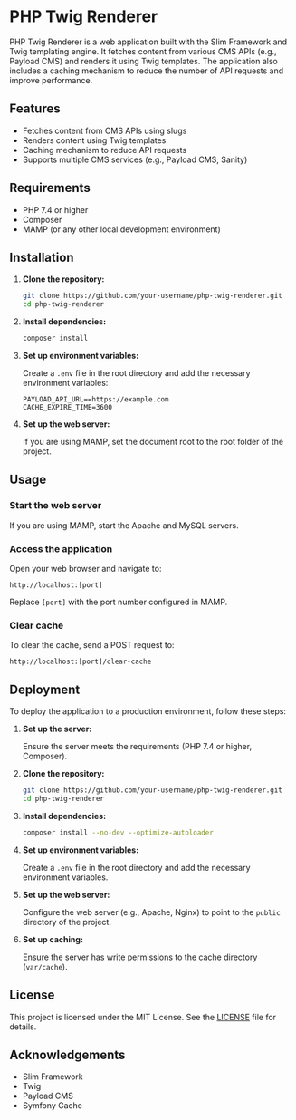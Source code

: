 # PHP Twig Renderer

PHP Twig Renderer is a web application built with the Slim Framework and Twig templating engine. It fetches content from various CMS APIs (e.g., Payload CMS) and renders it using Twig templates. The application also includes a caching mechanism to reduce the number of API requests and improve performance.

## Features

- Fetches content from CMS APIs using slugs
- Renders content using Twig templates
- Caching mechanism to reduce API requests
- Supports multiple CMS services (e.g., Payload CMS, Sanity)

## Requirements

- PHP 7.4 or higher
- Composer
- MAMP (or any other local development environment)

## Installation

1. **Clone the repository:**

   ```sh
   git clone https://github.com/your-username/php-twig-renderer.git
   cd php-twig-renderer
   ```

2. **Install dependencies:**

   ```sh
   composer install
   ```

3. **Set up environment variables:**

   Create a `.env` file in the root directory and add the necessary environment variables:

   ```env
   PAYLOAD_API_URL==https://example.com
   CACHE_EXPIRE_TIME=3600
   ```

4. **Set up the web server:**

   If you are using MAMP, set the document root to the root folder of the project.

## Usage

### Start the web server

If you are using MAMP, start the Apache and MySQL servers.

### Access the application

Open your web browser and navigate to:

```
http://localhost:[port]
```

Replace `[port]` with the port number configured in MAMP.

### Clear cache

To clear the cache, send a POST request to:

```
http://localhost:[port]/clear-cache
```

## Deployment

To deploy the application to a production environment, follow these steps:

1. **Set up the server:**

   Ensure the server meets the requirements (PHP 7.4 or higher, Composer).

2. **Clone the repository:**

   ```sh
   git clone https://github.com/your-username/php-twig-renderer.git
   cd php-twig-renderer
   ```

3. **Install dependencies:**

   ```sh
   composer install --no-dev --optimize-autoloader
   ```

4. **Set up environment variables:**

   Create a `.env` file in the root directory and add the necessary environment variables.

5. **Set up the web server:**

   Configure the web server (e.g., Apache, Nginx) to point to the `public` directory of the project.

6. **Set up caching:**

   Ensure the server has write permissions to the cache directory (`var/cache`).


## License

This project is licensed under the MIT License. See the [LICENSE](LICENSE) file for details.

## Acknowledgements

- Slim Framework
- Twig
- Payload CMS
- Symfony Cache
